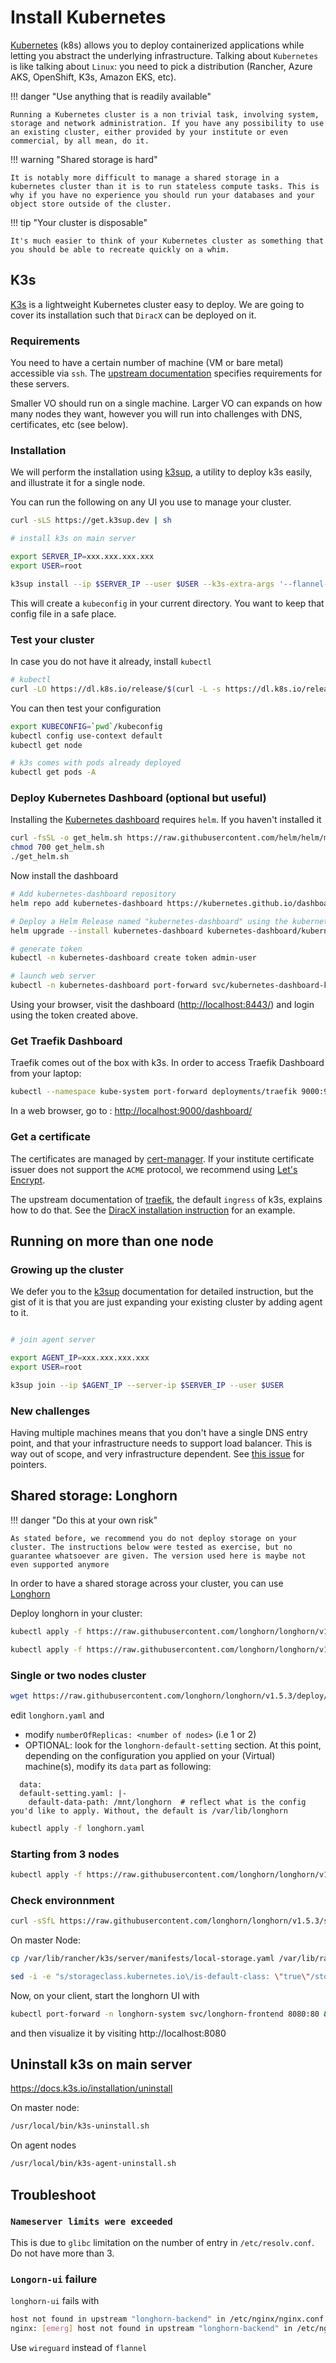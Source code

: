 # Install Kubernetes


[Kubernetes](https://kubernetes.io/docs/tutorials/kubernetes-basics/) (k8s) allows you to deploy containerized applications while letting you abstract the underlying infrastructure. Talking about `Kubernetes`  is like talking about `Linux`: you need to pick a distribution (Rancher, Azure AKS, OpenShift, K3s, Amazon EKS, etc).


!!! danger "Use anything that is readily available"

    Running a Kubernetes cluster is a non trivial task, involving system, storage and network administration. If you have any possibility to use an existing cluster, either provided by your institute or even commercial, by all mean, do it.


!!! warning "Shared storage is hard"

    It is notably more difficult to manage a shared storage in a kubernetes cluster than it is to run stateless compute tasks. This is why if you have no experience you should run your databases and your object store outside of the cluster.

!!! tip "Your cluster is disposable"

    It's much easier to think of your Kubernetes cluster as something that you should be able to recreate quickly on a whim.

## K3s

[K3s](https://docs.k3s.io/) is a lightweight Kubernetes cluster easy to deploy. We are going to cover its installation such that `DiracX` can be deployed on it.

### Requirements

You need to have a certain number of machine (VM or bare metal) accessible via `ssh`.  The [upstream documentation](https://docs.k3s.io/installation/requirements) specifies requirements for these servers.

Smaller VO should run on a single machine. Larger VO can expands on how many nodes they want, however you will run into challenges with DNS, certificates, etc (see below).



### Installation

We will perform the installation using [k3sup](https://github.com/alexellis/k3sup), a utility to deploy k3s easily, and illustrate it for a single node.

You can run the following on any UI you use to manage your cluster.

```bash
curl -sLS https://get.k3sup.dev | sh

# install k3s on main server

export SERVER_IP=xxx.xxx.xxx.xxx
export USER=root

k3sup install --ip $SERVER_IP --user $USER --k3s-extra-args '--flannel-backend=wireguard-native'

```
This will create a `kubeconfig` in your current directory. You want to keep that config file in a safe place.

### Test your cluster

In case you do not have it already, install `kubectl`

```bash
# kubectl
curl -LO https://dl.k8s.io/release/$(curl -L -s https://dl.k8s.io/release/stable.txt)/bin/linux/amd64/kubectl
```

You can then test your configuration

```bash
export KUBECONFIG=`pwd`/kubeconfig
kubectl config use-context default
kubectl get node

# k3s comes with pods already deployed
kubectl get pods -A
```


### Deploy Kubernetes Dashboard (optional but useful)

Installing the [Kubernetes dashboard](https://kubernetes.io/docs/tasks/access-application-cluster/web-ui-dashboard/) requires `helm`. If you haven't installed it

```bash
curl -fsSL -o get_helm.sh https://raw.githubusercontent.com/helm/helm/main/scripts/get-helm-3
chmod 700 get_helm.sh
./get_helm.sh
```

Now install the dashboard

```bash
# Add kubernetes-dashboard repository
helm repo add kubernetes-dashboard https://kubernetes.github.io/dashboard/

# Deploy a Helm Release named "kubernetes-dashboard" using the kubernetes-dashboard chart
helm upgrade --install kubernetes-dashboard kubernetes-dashboard/kubernetes-dashboard --create-namespace --namespace kubernetes-dashboard
```

```bash
# generate token
kubectl -n kubernetes-dashboard create token admin-user
```

```bash
# launch web server
kubectl -n kubernetes-dashboard port-forward svc/kubernetes-dashboard-kong-proxy 8443:443
```

Using your browser, visit the dashboard ([http://localhost:8443/](http://localhost:8443/)) and login using the token created above.

### Get Traefik Dashboard

Traefik comes out of the box with k3s. In order to access Traefik Dashboard from your laptop:

```bash
kubectl --namespace kube-system port-forward deployments/traefik 9000:9000 &
```

In a web browser, go to : [http://localhost:9000/dashboard/](http://localhost:9000/dashboard/)

### Get a certificate

The certificates are managed by [cert-manager](https://cert-manager.io/). If your institute certificate issuer does not support the `ACME` protocol, we recommend using [Let's Encrypt](https://letsencrypt.org/).

The upstream documentation of [traefik](https://doc.traefik.io/traefik/https/acme/), the default `ingress` of k3s, explains how to do that. See the [DiracX installation instruction](./installing.md#ingress-configuration) for an example.


## Running on more than one node

### Growing up the cluster

We defer you to the [k3sup](https://github.com/alexellis/k3sup?tab=readme-ov-file#-setup-a-kubernetes-server-with-k3sup) documentation for detailed instruction, but the gist of it is that you are just expanding your existing cluster by adding agent to it.

```bash

# join agent server

export AGENT_IP=xxx.xxx.xxx.xxx
export USER=root

k3sup join --ip $AGENT_IP --server-ip $SERVER_IP --user $USER
```

### New challenges

Having multiple machines means that you don't have a single DNS entry point, and that your infrastructure needs to support load balancer. This is way out of scope, and very infrastructure dependent. See [this issue](https://github.com/DIRACGrid/diracx-charts/issues/107) for pointers.


## Shared storage: Longhorn

!!! danger "Do this at your own risk"

    As stated before, we recommend you do not deploy storage on your cluster. The instructions below were tested as exercise, but no guarantee whatsoever are given. The version used here is maybe not even supported anymore

In order to have a shared storage across your cluster, you can use [Longhorn](https://longhorn.io/)


Deploy longhorn in your cluster:

```bash
kubectl apply -f https://raw.githubusercontent.com/longhorn/longhorn/v1.5.3/deploy/prerequisite/longhorn-iscsi-installation.yaml

kubectl apply -f https://raw.githubusercontent.com/longhorn/longhorn/v1.5.3/deploy/prerequisite/longhorn-nfs-installation.yaml

```

### Single or two nodes cluster

```bash
wget https://raw.githubusercontent.com/longhorn/longhorn/v1.5.3/deploy/longhorn.yaml
```

edit `longhorn.yaml` and
- modify `numberOfReplicas: <number of nodes>` (i.e 1 or 2)
- OPTIONAL: look for the `longhorn-default-setting` section. At this point, depending on the configuration you applied on your (Virtual) machine(s), modify its `data` part as following:
```
  data:
  default-setting.yaml: |-
    default-data-path: /mnt/longhorn  # reflect what is the config you'd like to apply. Without, the default is /var/lib/longhorn
```

```bash
kubectl apply -f longhorn.yaml
```

### Starting from 3 nodes

```bash
kubectl apply -f https://raw.githubusercontent.com/longhorn/longhorn/v1.5.3/deploy/longhorn.yaml
```

### Check environnment

```bash
curl -sSfL https://raw.githubusercontent.com/longhorn/longhorn/v1.5.3/scripts/environment_check.sh | bash

```

On master Node:
```bash
cp /var/lib/rancher/k3s/server/manifests/local-storage.yaml /var/lib/rancher/k3s/server/manifests/custom-local-storage.yaml

sed -i -e "s/storageclass.kubernetes.io\/is-default-class: \"true\"/storageclass.kubernetes.io\/is-default-class: \"false\"/g" /var/lib/rancher/k3s/server/manifests/custom-local-storage.yaml
```


Now, on your client, start the longhorn UI with
```bash
kubectl port-forward -n longhorn-system svc/longhorn-frontend 8080:80 &
```

and then visualize it by visiting http://localhost:8080



## Uninstall k3s on main server
https://docs.k3s.io/installation/uninstall

On master node:
```bash
/usr/local/bin/k3s-uninstall.sh
```

On agent nodes
```bash
/usr/local/bin/k3s-agent-uninstall.sh
```


## Troubleshoot

### `Nameserver limits were exceeded`

This is due to `glibc` limitation on the number of entry in `/etc/resolv.conf`. Do not have more than 3.


### `Longorn-ui` failure

`longhorn-ui` fails with

```bash
host not found in upstream "longhorn-backend" in /etc/nginx/nginx.conf:32
nginx: [emerg] host not found in upstream "longhorn-backend" in /etc/nginx/nginx.conf:32
```

Use ``wireguard`` instead of ``flannel``

